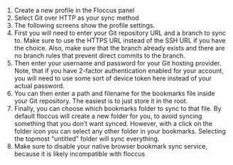 1. Create a new profile in the Floccus panel
2. Select Git over HTTP as your sync method
3. The following screens show the profile settings.
4. First you will need to enter your Git repository URL and a branch to sync to. Make sure to use the HTTPS URL instead of the SSH URL if you have the choice. Also, make sure that the branch already exists and there are no branch rules that prevent direct commits to the branch.
5. Then enter your username and password for your Git hosting provider. Note, that if you have 2-factor authentication enabled for your account, you will need to use some sort of device token here instead of your actual password.  
6. You can then enter a path and filename for the bookmarks file inside your Git repository. The easiest is to just store it in the root.
7. Finally, you can choose which bookmarks folder to sync to that file. By default floccus will create a new folder for you, to avoid syncing something that you don’t want synced. However, with a click on the folder icon you can select any other folder in your bookmarks. Selecting the topmost “untitled” folder will sync everything.
8. Make sure to disable your native browser bookmark sync service, because it is likely incompatible with floccus

